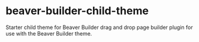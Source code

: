 # beaver-builder-child-theme
Starter child theme for Beaver Builder drag and drop page builder plugin for use with the Beaver Builder theme.
